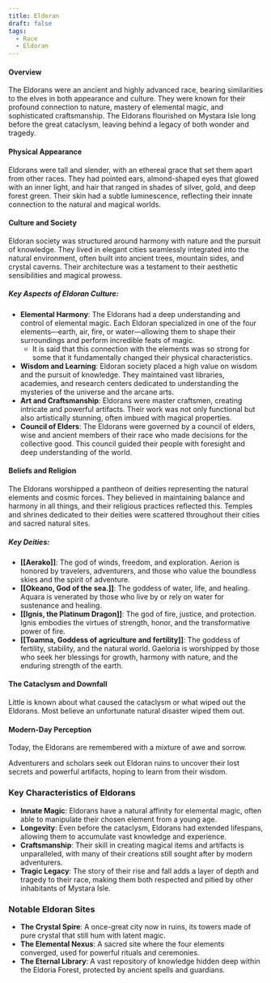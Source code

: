 ```yaml
---
title: Eldoran
draft: false
tags:
  - Race
  - Eldoran
---
```


#### Overview

The Eldorans were an ancient and highly advanced race, bearing similarities to the elves in both appearance and culture. They were known for their profound connection to nature, mastery of elemental magic, and sophisticated craftsmanship. The Eldorans flourished on Mystara Isle long before the great cataclysm, leaving behind a legacy of both wonder and tragedy.

#### Physical Appearance

Eldorans were tall and slender, with an ethereal grace that set them apart from other races. They had pointed ears, almond-shaped eyes that glowed with an inner light, and hair that ranged in shades of silver, gold, and deep forest green. Their skin had a subtle luminescence, reflecting their innate connection to the natural and magical worlds.

#### Culture and Society

Eldoran society was structured around harmony with nature and the pursuit of knowledge. They lived in elegant cities seamlessly integrated into the natural environment, often built into ancient trees, mountain sides, and crystal caverns. Their architecture was a testament to their aesthetic sensibilities and magical prowess.

##### Key Aspects of Eldoran Culture:

- **Elemental Harmony**: The Eldorans had a deep understanding and control of elemental magic. Each Eldoran specialized in one of the four elements—earth, air, fire, or water—allowing them to shape their surroundings and perform incredible feats of magic.
  - It is said that this connection with the elements was so strong for some that it fundamentally changed their physical characteristics.
- **Wisdom and Learning**: Eldoran society placed a high value on wisdom and the pursuit of knowledge. They maintained vast libraries, academies, and research centers dedicated to understanding the mysteries of the universe and the arcane arts.
- **Art and Craftsmanship**: Eldorans were master craftsmen, creating intricate and powerful artifacts. Their work was not only functional but also artistically stunning, often imbued with magical properties.
- **Council of Elders**: The Eldorans were governed by a council of elders, wise and ancient members of their race who made decisions for the collective good. This council guided their people with foresight and deep understanding of the world.

#### Beliefs and Religion

The Eldorans worshipped a pantheon of deities representing the natural elements and cosmic forces. They believed in maintaining balance and harmony in all things, and their religious practices reflected this. Temples and shrines dedicated to their deities were scattered throughout their cities and sacred natural sites.

##### Key Deities:

- **[[Aerako]]**: The god of winds, freedom, and exploration. Aerion is honored by travelers, adventurers, and those who value the boundless skies and the spirit of adventure.
- **[[Okeano, God of the sea.]]**: The goddess of water, life, and healing. Aquara is venerated by those who live by or rely on water for sustenance and healing.
- **[[Ignis, the Platinum Dragon]]**: The god of fire, justice, and protection. Ignis embodies the virtues of strength, honor, and the transformative power of fire.
- **[[Toamna, Goddess of agriculture and fertility]]**: The goddess of fertility, stability, and the natural world. Gaeloria is worshipped by those who seek her blessings for growth, harmony with nature, and the enduring strength of the earth.


#### The Cataclysm and Downfall

Little is known about what caused the cataclysm or what wiped out the Eldorans. Most believe an unfortunate natural disaster wiped them out. 

#### Modern-Day Perception

Today, the Eldorans are remembered with a mixture of awe and sorrow.  

Adventurers and scholars seek out Eldoran ruins to uncover their lost secrets and powerful artifacts, hoping to learn from their wisdom. 

### Key Characteristics of Eldorans

- **Innate Magic**: Eldorans have a natural affinity for elemental magic, often able to manipulate their chosen element from a young age.
- **Longevity**: Even before the cataclysm, Eldorans had extended lifespans, allowing them to accumulate vast knowledge and experience.
- **Craftsmanship**: Their skill in creating magical items and artifacts is unparalleled, with many of their creations still sought after by modern adventurers.
- **Tragic Legacy**: The story of their rise and fall adds a layer of depth and tragedy to their race, making them both respected and pitied by other inhabitants of Mystara Isle.

### Notable Eldoran Sites

- **The Crystal Spire**: A once-great city now in ruins, its towers made of pure crystal that still hum with latent magic.
- **The Elemental Nexus**: A sacred site where the four elements converged, used for powerful rituals and ceremonies.
- **The Eternal Library**: A vast repository of knowledge hidden deep within the Eldoria Forest, protected by ancient spells and guardians.
